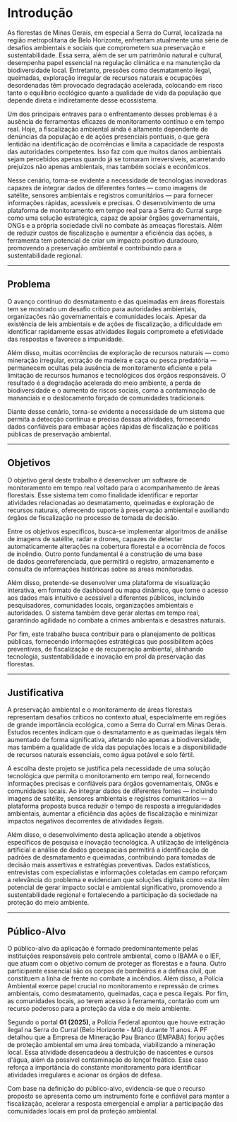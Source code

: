 # Introdução

As florestas de Minas Gerais, em especial a Serra do Curral, localizada na região metropolitana de Belo Horizonte, enfrentam atualmente uma série de desafios ambientais e sociais que comprometem sua preservação e sustentabilidade. Essa serra, além de ser um patrimônio natural e cultural, desempenha papel essencial na regulação climática e na manutenção da biodiversidade local. Entretanto, pressões como desmatamento ilegal, queimadas, exploração irregular de recursos naturais e ocupações desordenadas têm provocado degradação acelerada, colocando em risco tanto o equilíbrio ecológico quanto a qualidade de vida da população que depende direta e indiretamente desse ecossistema.  

Um dos principais entraves para o enfrentamento desses problemas é a ausência de ferramentas eficazes de monitoramento contínuo e em tempo real. Hoje, a fiscalização ambiental ainda é altamente dependente de denúncias da população e de ações presenciais pontuais, o que gera lentidão na identificação de ocorrências e limita a capacidade de resposta das autoridades competentes. Isso faz com que muitos danos ambientais sejam percebidos apenas quando já se tornaram irreversíveis, acarretando prejuízos não apenas ambientais, mas também sociais e econômicos.  

Nesse cenário, torna-se evidente a necessidade de tecnologias inovadoras capazes de integrar dados de diferentes fontes — como imagens de satélite, sensores ambientais e registros comunitários — para fornecer informações rápidas, acessíveis e precisas. O desenvolvimento de uma plataforma de monitoramento em tempo real para a Serra do Curral surge como uma solução estratégica, capaz de apoiar órgãos governamentais, ONGs e a própria sociedade civil no combate às ameaças florestais. Além de reduzir custos de fiscalização e aumentar a eficiência das ações, a ferramenta tem potencial de criar um impacto positivo duradouro, promovendo a preservação ambiental e contribuindo para a sustentabilidade regional.

---

## Problema

O avanço contínuo do desmatamento e das queimadas em áreas florestais tem se mostrado um desafio crítico para autoridades ambientais, organizações não governamentais e comunidades locais. Apesar da existência de leis ambientais e de ações de fiscalização, a dificuldade em identificar rapidamente essas atividades ilegais compromete a efetividade das respostas e favorece a impunidade.  

Além disso, muitas ocorrências de exploração de recursos naturais — como mineração irregular, extração de madeira e caça ou pesca predatória — permanecem ocultas pela ausência de monitoramento eficiente e pela limitação de recursos humanos e tecnológicos dos órgãos responsáveis. O resultado é a degradação acelerada do meio ambiente, a perda de biodiversidade e o aumento de riscos sociais, como a contaminação de mananciais e o deslocamento forçado de comunidades tradicionais.  

Diante desse cenário, torna-se evidente a necessidade de um sistema que permita a detecção contínua e precisa dessas atividades, fornecendo dados confiáveis para embasar ações rápidas de fiscalização e políticas públicas de preservação ambiental.

---

## Objetivos

O objetivo geral deste trabalho é desenvolver um software de monitoramento em tempo real voltado para o acompanhamento de áreas florestais. Esse sistema tem como finalidade identificar e reportar atividades relacionadas ao desmatamento, queimadas e exploração de recursos naturais, oferecendo suporte à preservação ambiental e auxiliando órgãos de fiscalização no processo de tomada de decisão.  

Entre os objetivos específicos, busca-se implementar algoritmos de análise de imagens de satélite, radar e drones, capazes de detectar  
automaticamente alterações na cobertura florestal e a ocorrência de focos de incêndio. Outro ponto fundamental é a construção de uma base  
de dados georreferenciada, que permitirá o registro, armazenamento e consulta de informações históricas sobre as áreas monitoradas.  

Além disso, pretende-se desenvolver uma plataforma de visualização interativa, em formato de dashboard ou mapa dinâmico, que torne o acesso aos dados mais intuitivo e acessível a diferentes públicos, incluindo pesquisadores, comunidades locais, organizações ambientais e autoridades. O sistema também deve gerar alertas em tempo real, garantindo agilidade no combate a crimes ambientais e desastres naturais.  

Por fim, este trabalho busca contribuir para o planejamento de políticas públicas, fornecendo informações estratégicas que possibilitem ações  
preventivas, de fiscalização e de recuperação ambiental, alinhando tecnologia, sustentabilidade e inovação em prol da preservação das florestas.

---

## Justificativa

A preservação ambiental e o monitoramento de áreas florestais representam desafios críticos no contexto atual, especialmente em regiões de grande importância ecológica, como a Serra do Curral em Minas Gerais. Estudos recentes indicam que o desmatamento e as queimadas ilegais têm aumentado de forma significativa, afetando não apenas a biodiversidade, mas também a qualidade de vida das populações locais e a disponibilidade de recursos naturais essenciais, como água potável e solo fértil.  

A escolha deste projeto se justifica pela necessidade de uma solução tecnológica que permita o monitoramento em tempo real, fornecendo informações precisas e confiáveis para órgãos governamentais, ONGs e comunidades locais. Ao integrar dados de diferentes fontes — incluindo imagens de satélite, sensores ambientais e registros comunitários — a plataforma proposta busca reduzir o tempo de resposta a irregularidades ambientais, aumentar a eficiência das ações de fiscalização e minimizar impactos negativos decorrentes de atividades ilegais.  

Além disso, o desenvolvimento desta aplicação atende a objetivos específicos de pesquisa e inovação tecnológica. A utilização de inteligência artificial e análise de dados geoespaciais permitirá a identificação de padrões de desmatamento e queimadas, contribuindo para tomadas de decisão mais assertivas e estratégias preventivas. Dados estatísticos, entrevistas com especialistas e informações coletadas em campo reforçam a relevância do problema e evidenciam que soluções digitais como esta têm potencial de gerar impacto social e ambiental significativo, promovendo a sustentabilidade regional e fortalecendo a participação da sociedade na proteção do meio ambiente.

---

## Público-Alvo

O público-alvo da aplicação é formado predominantemente pelas instituições responsáveis pelo controle ambiental, como o IBAMA e o IEF, que atuam com o objetivo comum de proteger as florestas e a fauna. Outro participante essencial são os corpos de bombeiros e a defesa civil, que constituem a linha de frente no combate a incêndios. Além disso, a Polícia Ambiental exerce papel crucial no monitoramento e repressão de crimes ambientais, como desmatamento, queimadas, caça e pesca ilegais. Por fim, as comunidades locais, ao terem acesso à ferramenta, contarão com um recurso poderoso para a proteção da vida e do meio ambiente.  

Segundo o portal **G1 (2025)**, a Polícia Federal apontou que houve extração ilegal na Serra do Curral (Belo Horizonte - MG) durante 11 anos. A PF detalhou que a Empresa de Mineração Pau Branco (EMPABA) forjou ações de proteção ambiental em uma área tombada, viabilizando a mineração local. Essa atividade desencadeou a destruição de nascentes e cursos d'água, além da possível contaminação do lençol freático. Esse caso reforça a importância do constante monitoramento para identificar atividades irregulares e acionar os órgãos de defesa.  

Com base na definição do público-alvo, evidencia-se que o recurso proposto se apresenta como um instrumento forte e confiável para manter a fiscalização, acelerar a resposta emergencial e ampliar a participação das comunidades locais em prol da proteção ambiental.  

